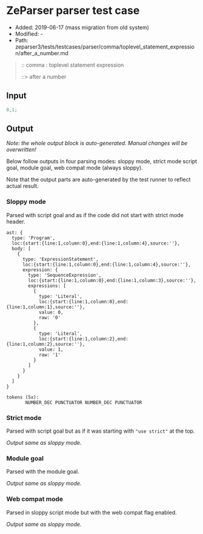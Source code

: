 # ZeParser parser test case

- Added: 2019-06-17 (mass migration from old system)
- Modified: -
- Path: zeparser3/tests/testcases/parser/comma/toplevel_statement_expression/after_a_number.md

> :: comma : toplevel statement expression
>
> ::> after a number

## Input

`````js
0,1;
`````

## Output

_Note: the whole output block is auto-generated. Manual changes will be overwritten!_

Below follow outputs in four parsing modes: sloppy mode, strict mode script goal, module goal, web compat mode (always sloppy).

Note that the output parts are auto-generated by the test runner to reflect actual result.

### Sloppy mode

Parsed with script goal and as if the code did not start with strict mode header.

`````
ast: {
  type: 'Program',
  loc:{start:{line:1,column:0},end:{line:1,column:4},source:''},
  body: [
    {
      type: 'ExpressionStatement',
      loc:{start:{line:1,column:0},end:{line:1,column:4},source:''},
      expression: {
        type: 'SequenceExpression',
        loc:{start:{line:1,column:0},end:{line:1,column:3},source:''},
        expressions: [
          {
            type: 'Literal',
            loc:{start:{line:1,column:0},end:{line:1,column:1},source:''},
            value: 0,
            raw: '0'
          },
          {
            type: 'Literal',
            loc:{start:{line:1,column:2},end:{line:1,column:2},source:''},
            value: 1,
            raw: '1'
          }
        ]
      }
    }
  ]
}

tokens (5x):
       NUMBER_DEC PUNCTUATOR NUMBER_DEC PUNCTUATOR
`````

### Strict mode

Parsed with script goal but as if it was starting with `"use strict"` at the top.

_Output same as sloppy mode._

### Module goal

Parsed with the module goal.

_Output same as sloppy mode._

### Web compat mode

Parsed in sloppy script mode but with the web compat flag enabled.

_Output same as sloppy mode._
